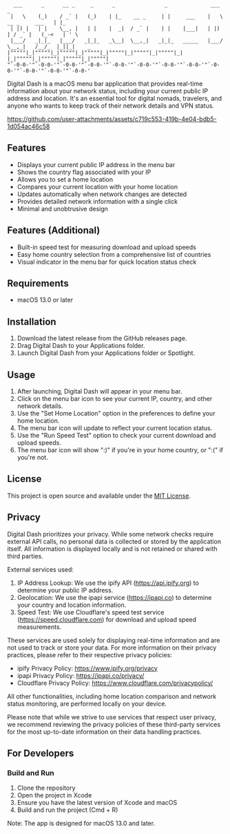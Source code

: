 
      ___      _      __ _     _      _                _              ___                    _      
     |   \    (_)    / _` |   (_)    | |_    __ _     | |     ___    |   \   __ _     ___   | |_    
     | |) |   | |    \__, |   | |    |  _|  / _` |    | |    |___|   | |) | / _` |   (_-<   | ' \   
     |___/   _|_|_   |___/   _|_|_   _\__|  \__,_|   _|_|_   _____   |___/  \__,_|   /__/_  |_||_|    _      
    |"""""|_|"""""|_|"""""|_|"""""|_|"""""|_|"""""|_|"""""|_|     |_|"""""|_|"""""|_|"""""|_|"""""|      
    "`-0-0-'"`-0-0-'"`-0-0-'"`-0-0-'"`-0-0-'"`-0-0-'"`-0-0-'"`-0-0-'"`-0-0-'"`-0-0-'"`-0-0-'"`-0-0-' 

Digital Dash is a macOS menu bar application that provides real-time information about your network status, including your current public IP address and location. It's an essential tool for digital nomads, travelers, and anyone who wants to keep track of their network details and VPN status.

https://github.com/user-attachments/assets/c719c553-419b-4e04-bdb5-1d054ac46c58

## Features

- Displays your current public IP address in the menu bar
- Shows the country flag associated with your IP
- Allows you to set a home location
- Compares your current location with your home location
- Updates automatically when network changes are detected
- Provides detailed network information with a single click
- Minimal and unobtrusive design

## Features (Additional)

- Built-in speed test for measuring download and upload speeds
- Easy home country selection from a comprehensive list of countries
- Visual indicator in the menu bar for quick location status check

## Requirements

- macOS 13.0 or later

## Installation

1. Download the latest release from the GitHub releases page.
2. Drag Digital Dash to your Applications folder.
3. Launch Digital Dash from your Applications folder or Spotlight.

## Usage

1. After launching, Digital Dash will appear in your menu bar.
2. Click on the menu bar icon to see your current IP, country, and other network details.
3. Use the "Set Home Location" option in the preferences to define your home location.
4. The menu bar icon will update to reflect your current location status.
5. Use the "Run Speed Test" option to check your current download and upload speeds.
6. The menu bar icon will show ":)" if you're in your home country, or ":(" if you're not.

## License

This project is open source and available under the [MIT License](LICENSE).

## Privacy

Digital Dash prioritizes your privacy. While some network checks require external API calls, no personal data is collected or stored by the application itself. All information is displayed locally and is not retained or shared with third parties.

External services used:

1. IP Address Lookup: We use the ipify API (https://api.ipify.org) to determine your public IP address.
2. Geolocation: We use the ipapi service (https://ipapi.co) to determine your country and location information.
3. Speed Test: We use Cloudflare's speed test service (https://speed.cloudflare.com) for download and upload speed measurements.

These services are used solely for displaying real-time information and are not used to track or store your data. For more information on their privacy practices, please refer to their respective privacy policies:

- ipify Privacy Policy: https://www.ipify.org/privacy
- ipapi Privacy Policy: https://ipapi.co/privacy/
- Cloudflare Privacy Policy: https://www.cloudflare.com/privacypolicy/

All other functionalities, including home location comparison and network status monitoring, are performed locally on your device.

Please note that while we strive to use services that respect user privacy, we recommend reviewing the privacy policies of these third-party services for the most up-to-date information on their data handling practices.


## For Developers

### Build and Run

1. Clone the repository
2. Open the project in Xcode
3. Ensure you have the latest version of Xcode and macOS
4. Build and run the project (Cmd + R)

Note: The app is designed for macOS 13.0 and later.


